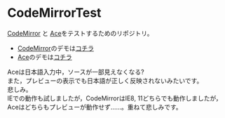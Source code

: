 # CodeMirrorTest

[CodeMirror](https://github.com/codemirror/CodeMirror) と [Ace](https://github.com/ajaxorg/ace)をテストするためのリポジトリ。

- [CodeMirror](https://github.com/codemirror/CodeMirror)のデモは[コチラ](https://shyazusa.github.io/CodeMirrorTest/preview.html)
- [Ace](https://github.com/ajaxorg/ace)のデモは[コチラ](https://shyazusa.github.io/CodeMirrorTest/preview2.html)

Aceは日本語入力中，ソースが一部見えなくなる?  
また，プレビューの表示でも日本語が正しく反映されないみたいです。  
悲しみ。  
IEでの動作も試しましたが，CodeMirrorはIE8, 11どちらでも動作しましたが，  
Aceはどちらもプレビューが動作せず……。重ねて悲しみです。
